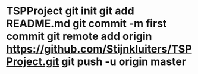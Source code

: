# TSPProject git init git add README.md git commit -m first commit git remote add origin https://github.com/Stijnkluiters/TSPProject.git git push -u origin master
